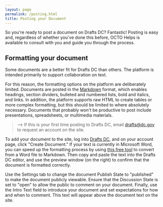 ```yaml
---
layout: page
permalink: /posting.html
title: Posting your Document
---
```


So you're ready to post a document on Drafts DC? Fantastic! Posting is easy and, regardless of whether you've done this before, OCTO Helps is available to consult with you and guide you through the process.

## Formatting your document

Some documents are a better fit for Drafts DC than others. The platform is intended primarily to support collaboration on text.  

For this reason, the formatting options on the platform are deliberately limited. Documents are posted in the [Markdown](http://daringfireball.net/projects/markdown/) format, which enables headings, section dividers, bulleted and numbered lists, bold and italics, and links. In addition, the platform supports raw HTML to create tables or more complex formatting, but this should be limited to where absolutely necessary.  Documents that probably won't be productive to post include presentations, spreadsheets, or multimedia materials.

> --> If this is your first time posting to Drafts DC, email [drafts@dc.gov](mailto:drafts@dc.gov) to request an account on the site.

To add your document to the site, log into [Drafts DC](https://drafts.dc.gov/), and on your account page, click "Create Document." If your text is currently in Microsoft Word, you can speed up the formatting process by using [this free tool](http://word-to-markdown.herokuapp.com/) to convert from a Word file to Markdown. Then copy and paste the text into the Drafts DC editor, and use the preview window (on the right) to confirm that the document is formatted correctly.

Use the Settings tab to change the document Publish State to "published" to make the document publicly viewable. Ensure that the Discussion State is set to "open" to allow the public to comment on your document.  Finally, use the Intro Text field to introduce your document and set expectations for how and when to comment.  This text will appear above the document text on the site.